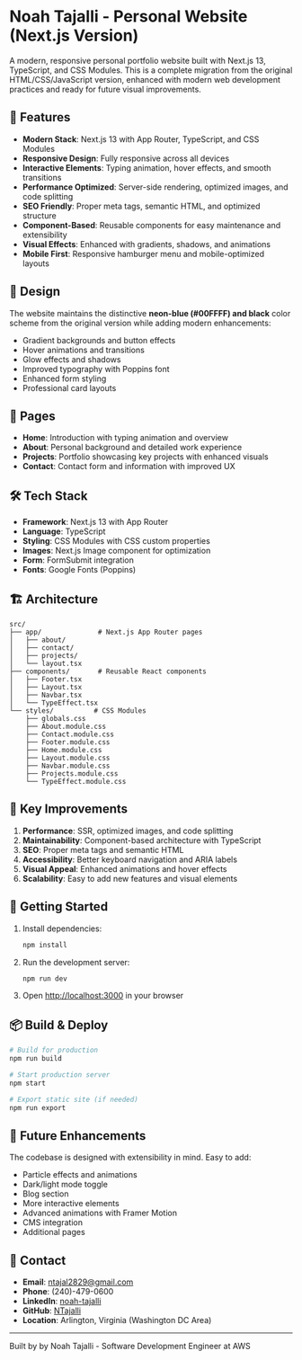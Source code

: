 # Noah Tajalli - Personal Website (Next.js Version)

A modern, responsive personal portfolio website built with Next.js 13, TypeScript, and CSS Modules. This is a complete migration from the original HTML/CSS/JavaScript version, enhanced with modern web development practices and ready for future visual improvements.

## 🚀 Features

- **Modern Stack**: Next.js 13 with App Router, TypeScript, and CSS Modules
- **Responsive Design**: Fully responsive across all devices
- **Interactive Elements**: Typing animation, hover effects, and smooth transitions
- **Performance Optimized**: Server-side rendering, optimized images, and code splitting
- **SEO Friendly**: Proper meta tags, semantic HTML, and optimized structure
- **Component-Based**: Reusable components for easy maintenance and extensibility
- **Visual Effects**: Enhanced with gradients, shadows, and animations
- **Mobile First**: Responsive hamburger menu and mobile-optimized layouts

## 🎨 Design

The website maintains the distinctive **neon-blue (#00FFFF) and black** color scheme from the original version while adding modern enhancements:

- Gradient backgrounds and button effects
- Hover animations and transitions
- Glow effects and shadows
- Improved typography with Poppins font
- Enhanced form styling
- Professional card layouts

## 📱 Pages

- **Home**: Introduction with typing animation and overview
- **About**: Personal background and detailed work experience
- **Projects**: Portfolio showcasing key projects with enhanced visuals
- **Contact**: Contact form and information with improved UX

## 🛠️ Tech Stack

- **Framework**: Next.js 13 with App Router
- **Language**: TypeScript
- **Styling**: CSS Modules with CSS custom properties
- **Images**: Next.js Image component for optimization
- **Form**: FormSubmit integration
- **Fonts**: Google Fonts (Poppins)

## 🏗️ Architecture

```
src/
├── app/              # Next.js App Router pages
│   ├── about/
│   ├── contact/
│   ├── projects/
│   └── layout.tsx
├── components/       # Reusable React components
│   ├── Footer.tsx
│   ├── Layout.tsx
│   ├── Navbar.tsx
│   └── TypeEffect.tsx
└── styles/          # CSS Modules
    ├── globals.css
    ├── About.module.css
    ├── Contact.module.css
    ├── Footer.module.css
    ├── Home.module.css
    ├── Layout.module.css
    ├── Navbar.module.css
    ├── Projects.module.css
    └── TypeEffect.module.css
```

## 🎯 Key Improvements

1. **Performance**: SSR, optimized images, and code splitting
2. **Maintainability**: Component-based architecture with TypeScript
3. **SEO**: Proper meta tags and semantic HTML
4. **Accessibility**: Better keyboard navigation and ARIA labels
5. **Visual Appeal**: Enhanced animations and hover effects
6. **Scalability**: Easy to add new features and visual elements

## 🚀 Getting Started

1. Install dependencies:
   ```bash
   npm install
   ```

2. Run the development server:
   ```bash
   npm run dev
   ```

3. Open [http://localhost:3000](http://localhost:3000) in your browser

## 📦 Build & Deploy

```bash
# Build for production
npm run build

# Start production server
npm start

# Export static site (if needed)
npm run export
```

## 🔮 Future Enhancements

The codebase is designed with extensibility in mind. Easy to add:

- Particle effects and animations
- Dark/light mode toggle
- Blog section
- More interactive elements
- Advanced animations with Framer Motion
- CMS integration
- Additional pages

## 📧 Contact

- **Email**: ntajal2829@gmail.com
- **Phone**: (240)-479-0600
- **LinkedIn**: [noah-tajalli](https://www.linkedin.com/in/noah-tajalli/)
- **GitHub**: [NTajalli](https://github.com/NTajalli)
- **Location**: Arlington, Virginia (Washington DC Area)

---

Built by by Noah Tajalli - Software Development Engineer at AWS
